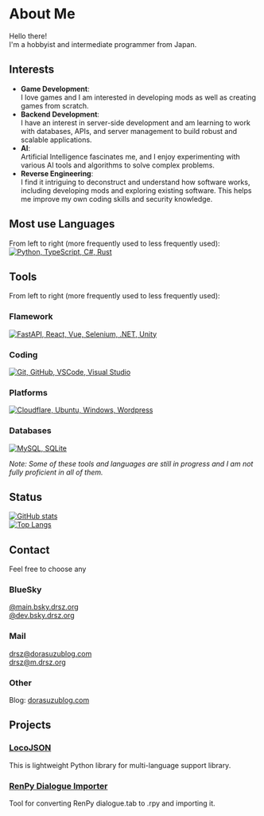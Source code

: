 # About Me

Hello there!  
I'm a hobbyist and intermediate programmer from Japan.

## Interests

- **Game Development**:  
  I love games and I am interested in developing mods as well as creating games from scratch.
- **Backend Development**:  
  I have an interest in server-side development and am learning to work with databases, APIs, and server management to build robust and scalable applications.
- **AI**:  
  Artificial Intelligence fascinates me, and I enjoy experimenting with various AI tools and algorithms to solve complex problems.
- **Reverse Engineering**:  
  I find it intriguing to deconstruct and understand how software works, including developing mods and exploring existing software. This helps me improve my own coding skills and security knowledge.

## Most use Languages

From left to right (more frequently used to less frequently used):  
[![Python, TypeScript, C#, Rust](https://skillicons.dev/icons?i=python,ts,cs,rust)](https://skillicons.dev)

## Tools

From left to right (more frequently used to less frequently used):

### Flamework

[![FastAPI, React, Vue, Selenium, .NET, Unity](https://skillicons.dev/icons?i=fastapi,react,vue,selenium,dotnet,unity)](https://skillicons.dev)

### Coding

[![Git, GitHub, VSCode, Visual Studio](https://skillicons.dev/icons?i=git,github,vscode,visualstudio)](https://skillicons.dev)

### Platforms

[![Cloudflare, Ubuntu, Windows, Wordpress](https://skillicons.dev/icons?i=cloudflare,ubuntu,windows,wordpress)](https://skillicons.dev)

### Databases

[![MySQL, SQLite](https://skillicons.dev/icons?i=mysql,sqlite)](https://skillicons.dev)

*Note: Some of these tools and languages are still in progress and I am not fully proficient in all of them.*

## Status

[![GitHub stats](https://github-readme-stats.vercel.app/api?username=drago-suzuki58)](https://github.com/anuraghazra/github-readme-stats)  
[![Top Langs](https://github-readme-stats.vercel.app/api/top-langs/?username=drago-suzuki58&hide=mcfunction)](https://github.com/anuraghazra/github-readme-stats)

## Contact

Feel free to choose any

### BlueSky

[@main.bsky.drsz.org](https://bsky.app/profile/main.bsky.drsz.org)  
[@dev.bsky.drsz.org](https://bsky.app/profile/dev.bsky.drsz.org)

### Mail

[drsz@dorasuzublog.com](mailto:drsz@dorasuzublog.com)  
[drsz@m.drsz.org](mailto:drsz@m.drsz.org)

### Other

Blog: [dorasuzublog.com](dorasuzublog.com)

## Projects

### [LocoJSON](https://github.com/drago-suzuki58/LocoJSON)

This is lightweight Python library for multi-language support library.

### [RenPy Dialogue Importer](https://github.com/drago-suzuki58/renpy-dialogue-importer)

Tool for converting RenPy dialogue.tab to .rpy and importing it.
